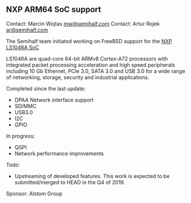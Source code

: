 ## NXP ARM64 SoC support ##

Contact: Marcin Wojtas <mw@semihalf.com>
Contact: Artur Rojek <ar@semihalf.com>

The Semihalf team initiated working on FreeBSD support for the
[NXP LS1046A SoC](https://www.nxp.com/products/processors-and-microcontrollers/arm-based-processors-and-mcus/qoriq-layerscape-arm-processors/qoriq-layerscape-1046a-and-1026a-multicore-communications-processors:LS1046A)

LS1046A are quad-core 64-bit ARMv8 Cortex-A72 processors with
integrated packet processing acceleration and high speed peripherals
including 10 Gb Ethernet, PCIe 3.0, SATA 3.0 and USB 3.0 for a wide
range of networking, storage, security and industrial applications.

Completed since the last update:
   * DPAA Network interface support
   * SD/MMC
   * USB3.0
   * I2C
   * GPIO

In progress:
   * QSPI
   * Network performance improvements

Todo:
   * Upstreaming of developed features. This work is expected to
     be submitted/merged to HEAD in the Q4 of 2019.

Sponsor: Alstom Group

